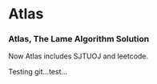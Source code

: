 # Atlas

### Atlas, The Lame Algorithm Solution

Now Atlas includes SJTUOJ and leetcode.

Testing git...test...